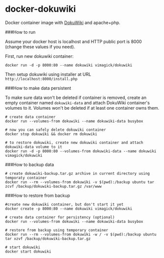 docker-dokuwiki
===============

Docker container image with [DokuWiki](https://www.dokuwiki.org/dokuwiki) and apache+php.

###How to run

Assume your docker host is localhost and HTTP public port is 8000 (change these values if you need).

First, run new dokuwiki container:

    docker run -d -p 8000:80 --name dokuwiki vimagick/dokuwiki

Then setup dokuwiki using installer at URL `http://localhost:8000/install.php`

###How to make data persistent

To make sure data won't be deleted if container is removed, create an empty container named `dokuwiki-data` and attach DokuWiki container's volumes to it. Volumes won't be deleted if at least one container owns them.

    # create data container
    docker run --volumes-from dokuwiki --name dokuwiki-data busybox
    
    # now you can safely delete dokuwiki container
    docker stop dokuwiki && docker rm dokuwiki
    
    # to restore dokuwiki, create new dokuwiki container and attach dokuwiki-data volume to it
    docker run -d -p 8000:80 --volumes-from dokuwiki-data --name dokuwiki vimagick/dokuwiki

###How to backup data

    # create dokuwiki-backup.tar.gz archive in current directory using temporaty container
    docker run --rm --volumes-from dokuwiki -v $(pwd):/backup ubuntu tar zcvf /backup/dokuwiki-backup.tar.gz /var/www

###How to restore from backup

    #create new dokuwiki container, but don't start it yet
    docker create -p 8000:80 --name dokuwiki vimagick/dokuwiki
    
    # create data container for persistency (optional)
    docker run --volumes-from dokuwiki --name dokuwiki-data busybox
    
    # restore from backup using temporary container
    docker run --rm --volumes-from dokuwiki -w / -v $(pwd):/backup ubuntu tar xzvf /backup/dokuwiki-backup.tar.gz
    
    # start dokuwiki
    docker start dokuwiki
